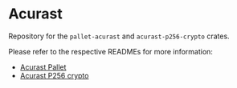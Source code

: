# Acurast

Repository for the `pallet-acurast` and `acurast-p256-crypto` crates.

Please refer to the respective READMEs for more information:

- [Acurast Pallet](pallets/acurast/README.md)
- [Acurast P256 crypto](p256-crypto/README.md)